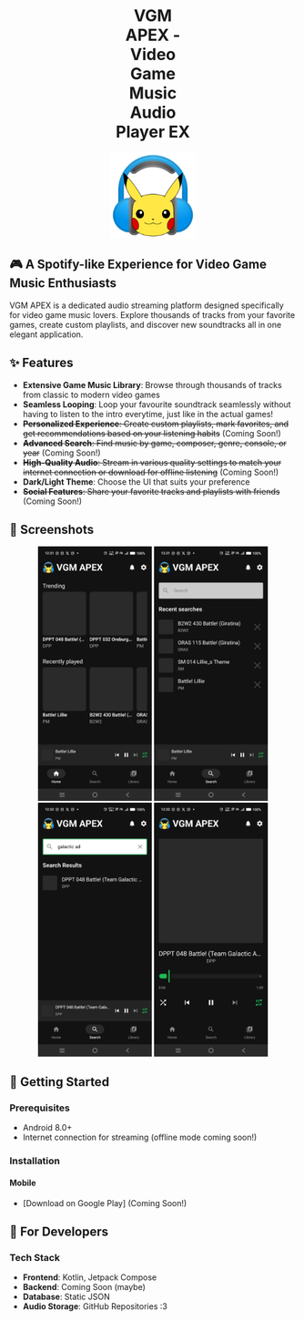 <div align="center" style="width: 150px; margin: 0 auto;">
  <h1>VGM APEX - Video Game Music Audio Player EX</h1>
  <img src="assets/ic_pika_chill.png" alt="VGM APEX Logo">
</div>

## 🎮 A Spotify-like Experience for Video Game Music Enthusiasts

VGM APEX is a dedicated audio streaming platform designed specifically for video game music lovers. Explore thousands of tracks from your favorite games, create custom playlists, and discover new soundtracks all in one elegant application.

## ✨ Features

- **Extensive Game Music Library**: Browse through thousands of tracks from classic to modern video games
- **Seamless Looping**: Loop your favourite soundtrack seamlessly without having to listen to the intro everytime, just like in the actual games!
- ~~**Personalized Experience**: Create custom playlists, mark favorites, and get recommendations based on your listening habits~~ (Coming Soon!)
- ~~**Advanced Search**: Find music by game, composer, genre, console, or year~~ (Coming Soon!)
- ~~**High-Quality Audio**: Stream in various quality settings to match your internet connection or download for offline listening~~ (Coming Soon!)
- **Dark/Light Theme**: Choose the UI that suits your preference
- ~~**Social Features**: Share your favorite tracks and playlists with friends~~ (Coming Soon!)

## 📱 Screenshots
<div align="center">
  <img src="assets/screenshot_home.jpg" alt="Home Screen" width="200"/>
  <img src="assets/screenshot_search_recent.jpg" alt="Search Screen" width="200"/>
  <img src="assets/screenshot_search.jpg" alt="Recent Searches Screen" width="200"/>
  <img src="assets/screenshot_player.jpg" alt="Player Screen" width="200"/>
</div>

## 🚀 Getting Started

### Prerequisites

- Android 8.0+
- Internet connection for streaming (offline mode coming soon!)

### Installation

#### Mobile
- [Download on Google Play] (Coming Soon!)

## 🔧 For Developers

### Tech Stack

- **Frontend**: Kotlin, Jetpack Compose
- **Backend**: Coming Soon (maybe)
- **Database**: Static JSON
- **Audio Storage**: GitHub Repositories :3